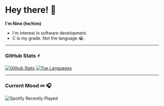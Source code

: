 # Hey there! 👋

**I'm Nine (he/him)** 
- I'm interest in software development. 
- C is my grade. Not the language 😭.


---

### GitHub Stats ⚡

[![Github Stats](https://github-readme-stats.vercel.app/api?username=SukumDecha&theme=blueberry&count_private=true&hide_border=true&line_height=20)](https://github.com/SukumDecha)
[![Top Languages](https://github-readme-stats.vercel.app/api/top-langs/?username=SukumDecha&layout=compact&theme=blueberry&count_private=true&hide_border=true)](https://github.com/SukumDecha)

---

### Current Mood 💤 🎧

![Spotify Recently Played](https://spotify-recently-played-readme.vercel.app/api?user=316xngram662n5zj5cluddvdqi2a&width=500&count=5)
